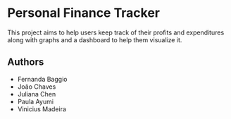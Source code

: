 # Personal Finance Tracker

This project aims to help users keep track of their profits and expenditures along with graphs and a dashboard to help them visualize it.

## Authors

- Fernanda Baggio
- João Chaves
- Juliana Chen
- Paula Ayumi
- Vinicius Madeira
